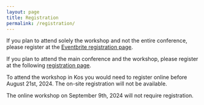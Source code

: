 ```yaml
---
layout: page
title: Registration
permalink: /registration/
---
```

If you plan to attend solely the workshop and not the entire conference, please register at the [Eventbrite registration page](https://www.eventbrite.com/e/4th-international-workshop-on-vocal-interactivity-in-and-between-humans-animals-and-robots-tickets-947965930617?utm-campaign=social&utm-content=attendeeshare&utm-medium=discovery&utm-term=listing&utm-source=cp&aff=ebdsshcopyurl).

If you plan to attend the main conference and the workshop, please register at the following [registration page](https://interspeech2024.org/registration-payment/).

To attend the workshop in Kos you would need to register online before August 21st, 2024. The on-site registration will not be available. 

The online workshop on September 9th, 2024 will not require registration.

